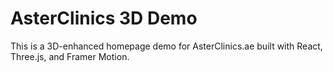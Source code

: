 # AsterClinics 3D Demo
This is a 3D-enhanced homepage demo for AsterClinics.ae built with React, Three.js, and Framer Motion.